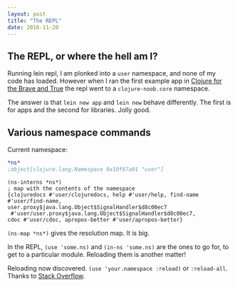 ```yaml
---
layout: post
title: "The REPL"
date: 2016-11-20
---
```

The REPL, or where the hell am I?
-----------------------

Running lein repl, I am plonked into a `user` namespace, and none of my code has loaded. However when I ran the first example app in [Clojure for the Brave and True](http://www.braveclojure.com/getting-started) the repl went to a `clojure-noob.core` namespace.

The answer is that `lein new app` and `lein new` behave differently. The first is for apps and the second for libraries. Jolly good.

## Various namespace commands

Current namespace:

~~~ clojure
*ns*
;object[clojure.lang.Namespace 0x10f67a01 "user"]
~~~

~~~
(ns-interns *ns*)
; map with the contents of the namespace
{clojuredocs #'user/clojuredocs, help #'user/help, find-name #'user/find-name, 
user.proxy$java.lang.Object$SignalHandler$d8c00ec7
 #'user/user.proxy$java.lang.Object$SignalHandler$d8c00ec7, 
cdoc #'user/cdoc, apropos-better #'user/apropos-better}
~~~
`(ns-map *ns*)` gives the resolution map. It is big.

In the REPL, `(use 'some.ns)` and `(in-ns 'some.ns)` are the ones to go for, to get to a particular module. Reloading them is another matter!

Reloading now discovered. `(use 'your.namespace :reload)` or `:reload-all`. Thanks to [Stack Overflow](https://stackoverflow.com/questions/7658981/how-to-reload-a-clojure-file-in-repl).

